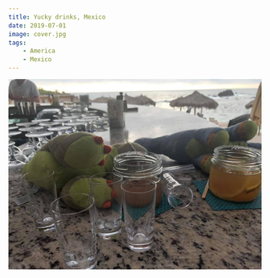```yaml
---
title: Yucky drinks, Mexico
date: 2019-07-01
image: cover.jpg
tags:
    - America
    - Mexico
---
```


![A few too many!](2.jpg)
